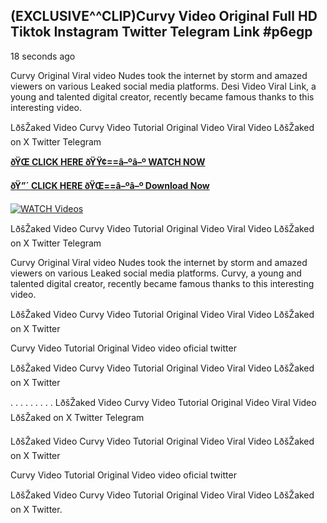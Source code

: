 ## (EXCLUSIVE^^CLIP)Curvy Video Original Full HD Tiktok Instagram Twitter Telegram Link #p6egp

18 seconds ago

Curvy Original Viral video Nudes took the internet by storm and amazed viewers on various Leaked social media platforms. Desi Video Viral Link, a young and talented digital creator, recently became famous thanks to this interesting video.

LðšŽaked Video Curvy Video Tutorial Original Video Viral Video LðšŽaked on X Twitter Telegram

**[ðŸŒ CLICK HERE ðŸŸ¢==â–ºâ–º WATCH NOW](https://clips-mediaa.blogspot.com/2025/02/video-viral-download.html)**

**[ðŸ”´ CLICK HERE ðŸŒ==â–ºâ–º Download Now](https://clips-mediaa.blogspot.com/2025/02/video-viral-download.html)**

[![WATCH Videos](https://i.imgur.com/dJHk4Zq.gif)](https://clips-mediaa.blogspot.com/2025/02/video-viral-download.html)

LðšŽaked Video Curvy Video Tutorial Original Video Viral Video LðšŽaked on X Twitter Telegram

Curvy Original Viral video Nudes took the internet by storm and amazed viewers on various Leaked social media platforms. Curvy, a young and talented digital creator, recently became famous thanks to this interesting video.

LðšŽaked Video Curvy Video Tutorial Original Video Viral Video LðšŽaked on X Twitter

Curvy Video Tutorial Original Video video oficial twitter

LðšŽaked Video Curvy Video Tutorial Original Video Viral Video LðšŽaked on X Twitter

. . . . . . . . . LðšŽaked Video Curvy Video Tutorial Original Video Viral Video LðšŽaked on X Twitter Telegram

LðšŽaked Video Curvy Video Tutorial Original Video Viral Video LðšŽaked on X Twitter

Curvy Video Tutorial Original Video video oficial twitter

LðšŽaked Video Curvy Video Tutorial Original Video Viral Video LðšŽaked on X Twitter.